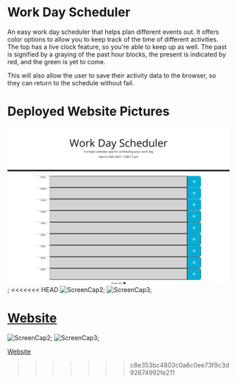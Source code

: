 # Work Day Scheduler
An easy work day scheduler that helps plan different events out. It offers color options to allow you to keep track of the time of different activities. The top has a live clock feature, so you're able to keep up as well. The past is signified by a graying of the past hour blocks, the present is indicated by red, and the green is yet to come.

This will also allow the user to save their activity data to the browser, so they can return to the schedule without fail.

# Deployed Website Pictures
![ScreenCap1](https://github.com/VHarris113/work-day-scheduler/blob/main/assets/screencap1.png?raw=true);
<<<<<<< HEAD
![ScreenCap2]("");
![ScreenCap3]("");

[Website](https://vharris113.github.io/work-day-scheduler/)
=======
![ScreenCap2]();
![ScreenCap3]();

[Website]("https://vharris113.github.io/work-day-scheduler/")
>>>>>>> c8e353bc4803c0a6c0ee73f9c3d92674992fe211

